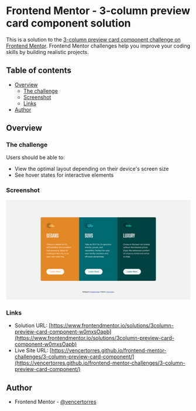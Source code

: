 # Frontend Mentor - 3-column preview card component solution

This is a solution to the [3-column preview card component challenge on Frontend Mentor](https://www.frontendmentor.io/challenges/3column-preview-card-component-pH92eAR2-). Frontend Mentor challenges help you improve your coding skills by building realistic projects. 

## Table of contents

- [Overview](#overview)
  - [The challenge](#the-challenge)
  - [Screenshot](#screenshot)
  - [Links](#links)
- [Author](#author)

## Overview

### The challenge

Users should be able to:

- View the optimal layout depending on their device's screen size
- See hover states for interactive elements

### Screenshot

![](screenshot.png)

### Links

- Solution URL: [https://www.frontendmentor.io/solutions/3column-preview-card-component-w0mxsOapb](https://www.frontendmentor.io/solutions/3column-preview-card-component-w0mxsOapb)
- Live Site URL: [https://vencertorres.github.io/frontend-mentor-challenges/3-column-preview-card-component/](https://vencertorres.github.io/frontend-mentor-challenges/3-column-preview-card-component/)

## Author

- Frontend Mentor - [@vencertorres](https://www.frontendmentor.io/profile/vencertorres)
